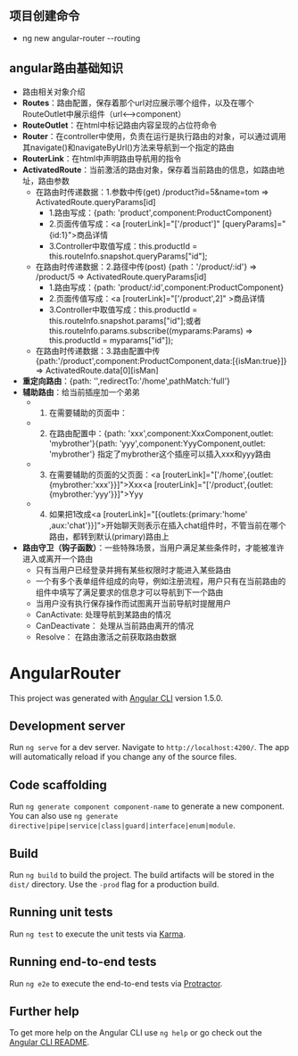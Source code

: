 ## 项目创建命令
- ng new angular-router --routing

## angular路由基础知识

-  路由相关对象介绍
  - **Routes**：路由配置，保存着那个url对应展示哪个组件，以及在哪个RouteOutlet中展示组件（url<-->component）
  - **RouteOutlet**：在html中标记路由内容呈现的占位符命令
  - **Router**：在controller中使用，负责在运行是执行路由的对象，可以通过调用其navigate()和navigateByUrl()方法来导航到一个指定的路由
  - **RouterLink**：在html中声明路由导航用的指令
  - **ActivatedRoute**：当前激活的路由对象，保存着当前路由的信息，如路由地址，路由参数
    - 在路由时传递数据：1.参数中传(get)   /product?id=5&name=tom => ActivatedRoute.queryParams[id]
      - 1.路由写成：{path: 'product',component:ProductComponent}
      - 2.页面传值写成：<a [routerLink]="['/product']" [queryParams]="{id:1}">商品详情</a>
      - 3.Controller中取值写成：this.productId = this.routeInfo.snapshot.queryParams["id"];
    - 在路由时传递数据：2.路径中传(post)   {path：'/product/:id'} => /product/5 => ActivatedRoute.queryParams[id]
      - 1.路由写成：{path: 'product/:id',component:ProductComponent}
      - 2.页面传值写成：<a [routerLink]="['/product',2]" >商品详情</a>
      - 3.Controller中取值写成：this.productId = this.routeInfo.snapshot.params["id"];或者this.routeInfo.params.subscribe((myparams:Params) => this.productId = myparams["id"]);
    - 在路由时传递数据：3.路由配置中传   {path:'/product',component:ProductComponent,data:[{isMan:true}]} => ActivatedRoute.data[0][isMan]
  - **重定向路由**：{path: '',redirectTo:'/home',pathMatch:'full'}
  - **辅助路由**：给当前插座加一个弟弟
    - 1. 在需要辅助的页面中：<router-outlet></router-outlet><router-outlet name="mybrother"></router-outlet>
    - 2. 在路由配置中：{path: 'xxx',component:XxxComponent,outlet: 'mybrother'}{path: 'yyy',component:YyyComponent,outlet: 'mybrother'} 指定了mybrother这个插座可以插入xxx和yyy路由
    - 3. 在需要辅助的页面的父页面：<a [routerLink]="['/home',{outlet:{mybrother:'xxx'}}]">Xxx</a><a [routerLink]="['/product',{outlet:{mybrother:'yyy'}}]">Yyy</a>
    - 4. 如果把1改成<a [routerLink]="[{outlets:{primary:'home' ,aux:'chat'}}]">开始聊天</a>则表示在插入chat组件时，不管当前在哪个路由，都转到默认(primary)路由上
  - **路由守卫（钩子函数）**：一些特殊场景，当用户满足某些条件时，才能被准许进入或离开一个路由
    - 只有当用户已经登录并拥有某些权限时才能进入某些路由
    - 一个有多个表单组件组成的向导，例如注册流程，用户只有在当前路由的组件中填写了满足要求的信息才可以导航到下一个路由
    - 当用户没有执行保存操作而试图离开当前导航时提醒用户
    - CanActivate: 处理导航到某路由的情况
    - CanDeactivate： 处理从当前路由离开的情况
    - Resolve： 在路由激活之前获取路由数据




# AngularRouter

This project was generated with [Angular CLI](https://github.com/angular/angular-cli) version 1.5.0.

## Development server

Run `ng serve` for a dev server. Navigate to `http://localhost:4200/`. The app will automatically reload if you change any of the source files.

## Code scaffolding

Run `ng generate component component-name` to generate a new component. You can also use `ng generate directive|pipe|service|class|guard|interface|enum|module`.

## Build

Run `ng build` to build the project. The build artifacts will be stored in the `dist/` directory. Use the `-prod` flag for a production build.

## Running unit tests

Run `ng test` to execute the unit tests via [Karma](https://karma-runner.github.io).

## Running end-to-end tests

Run `ng e2e` to execute the end-to-end tests via [Protractor](http://www.protractortest.org/).

## Further help

To get more help on the Angular CLI use `ng help` or go check out the [Angular CLI README](https://github.com/angular/angular-cli/blob/master/README.md).

